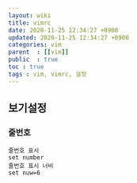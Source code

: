 ```yaml
---
layout: wiki 
title: vimrc
date: 2020-11-25 12:34:27 +0900
updated: 2020-11-25 12:34:27 +0900
categories: vim
parent  : [[vim]]
public  : true
toc : true
tags : vim, vimrc, 설정
---
```

## 보기설정
### 줄번호
```
줄번호 표시
set number
줄번호 표시 너비
set nuw=6
```

